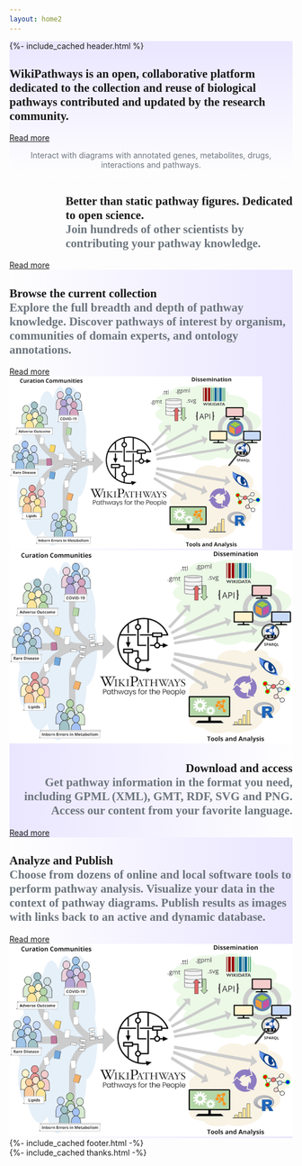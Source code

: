 ```yaml
---
layout: home2
---
```

<div style="background: linear-gradient(0deg, #fefefe, #eae6ff 100%);">
  {%- include_cached header.html %}
<section id="intro"> 
  <main class="home-page-content" aria-label="Content">
    <div class="wrapper">   
      <div class="outer-container">
        <div class="row-main gy-6 py-5" style="display:flex; flex-wrap: wrap;">
          <div class="col-6 mx-auto" style="display:flex;">
            <div class="bg-gradient p-3">
              <div class="container">
                <h2 style="font-family:Poppins"><b>WikiPathways</b> is an open, collaborative platform dedicated to the collection and reuse of biological pathways contributed and updated by the research community.</h2>
                 <a class="btn btn-sm btn-front" href="/about.html">Read more</a>
              </div>
            </div>
          </div>
          <div class="col-5 mx-auto" style="display:flex;">
            <div class="container">
              <a href="/rmd/stats">
                <div class="wp554-gif"></div> 
              </a>
              <p style="color: #6c757d;text-align: center">Interact with diagrams with annotated genes, metabolites, drugs, interactions and pathways.</p>
            </div>
          </div> 
        </div>
      </div>
    </div>
  </main>
</section>
</div>
<section id="join"> 
    <div class="wrapper">   
      <div class="outer-container" >
        <div class="row-main-single gy-6 py-5" style="display:flex; flex-wrap: wrap;">
          <div class="col-11 mx-auto" style="display:flex;">
            <div class="bg-gradient p-3">
              <div class="container">
                <h2 style="font-family:Poppins; margin-left:100px;"><b>Better than static pathway figures. Dedicated to open science.</b><br/><span style="color: #6c757d;"> Join hundreds of other scientists by contributing your pathway knowledge.</span></h2>
              </div>
            </div>
          </div>
          <div class="col-1" style="display:flex;">
          </div>
          <div class="col-6 mx-auto" style="display:flex;">
            <div class="bg-gradient p-3">
              <div class="container">
              <a href="/rmd/stats">
                <div class="stats-gif"></div> 
              </a>
              </div>
            </div>
          </div>
          <div class="col-1 mx-auto" style="display:flex;">
            <div class="container">
                <a class="btn btn-sm btn-front" href="/about.html">Read more</a>
            </div>
          </div> 
          <div class="col-1" style="display:flex;">
          </div>
        </div>
      </div>
    </div>
</section>
<section id="browse"> 
    <div class="wrapper">   
      <div class="outer-container" style="background: linear-gradient(90deg, #fefefe, #eae6ff 100%);">
        <div class="row-main gy-6 py-5" style="display:flex; flex-wrap: wrap;">
          <div class="col-5 mx-auto" style="display:flex;">
            <div class="bg-gradient p-3">
              <div class="container">
                <h2 style="font-family:Poppins"><b>Browse the current collection</b><br/><span style="color: #6c757d;">Explore the full breadth and depth of pathway knowledge. Discover pathways of interest by organism, communities of domain experts, and ontology annotations.</span></h2>
                 <a class="btn btn-sm btn-front" href="/about.html">Read more</a>
              </div>
            </div>
          </div>
          <div class="col-5 mx-auto" style="display:flex;">
            <div class="container">
                <img src="/assets/img/overview-figure-1.jpg" width="450"/> 
            </div>
          </div> 
        </div>
      </div>
    </div>
</section>
<section id="access"> 
    <div class="wrapper">   
      <div class="outer-container" style="background: linear-gradient(270deg, #fefefe, #eae6ff 100%);">
        <div class="row-main gy-6 py-5" style="display:flex; flex-wrap: wrap;">
          <div class="col-5 mx-auto" style="display:flex;">
            <div class="bg-gradient p-3">
              <div class="container">
                <img src="/assets/img/overview-figure-1.jpg"/> 
              </div>
            </div>
          </div>
          <div class="col-5 mx-auto" style="display:flex;">
            <div class="container">
                <h2 style="font-family:Poppins; text-align:right"><b>Download and access</b><br/><span style="color: #6c757d;">Get pathway information in the format you need, including GPML (XML), GMT, RDF, SVG and PNG.  Access our content  from your favorite language. </span></h2>
                 <a class="btn btn-sm btn-front" href="/about.html">Read more</a>
            </div>
          </div> 
        </div>
      </div>
    </div>
</section>
<section id="analyze"> 
    <div class="wrapper">   
      <div class="outer-container" style="background: linear-gradient(90deg, #fefefe, #eae6ff 100%);">
        <div class="row-main gy-6 py-5" style="display:flex; flex-wrap: wrap;">
          <div class="col-5 mx-auto" style="display:flex;">
            <div class="bg-gradient p-3">
              <div class="container">
                <h2 style="font-family:Poppins"><b>Analyze and Publish</b><br/><span style="color: #6c757d;">Choose from dozens of online and local software tools to perform pathway analysis. Visualize your data in the context of pathway diagrams. Publish results as images with links back to an active and dynamic database.</span></h2>
                 <a class="btn btn-sm btn-front" href="/about.html">Read more</a>
              </div>
            </div>
          </div>
          <div class="col-5 mx-auto" style="display:flex;">
            <div class="container">
                <img src="/assets/img/overview-figure-1.jpg"/> 
            </div>
          </div> 
        </div>
      </div>
    </div>
</section>
{%- include_cached footer.html -%}
<div class="wrapper">
  <div class="thanks-wrapper">
    {%- include_cached thanks.html -%}
  </div>
</div>

